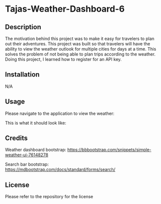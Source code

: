 # Tajas-Weather-Dashboard-6

## Description

The motivation behind this project was to make it easy for travelers to plan out their adventures. This project was built so that travelers will have the ability to view the weather outlook for multiple cities for days at a time. This solves the problem of not being able to plan trips according to the weather. Doing this project, I learned how to register for an API key.

## Installation

N/A

## Usage

Please navigate to the application to view the weather:

This is what it should look like:

## Credits

Weather dashboard bootstrap: https://bbbootstrap.com/snippets/simple-weather-ui-76148278 

Search bar bootstrap: https://mdbootstrap.com/docs/standard/forms/search/ 

## License

Please refer to the repository for the license